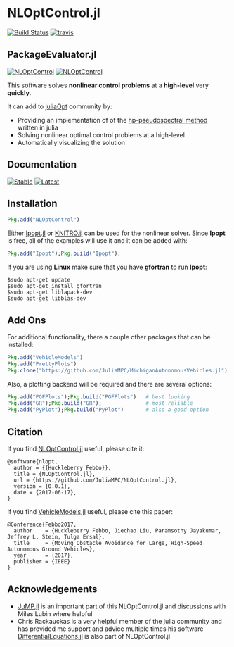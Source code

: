 # NLOptControl.jl

[![Build Status](https://ci.appveyor.com/api/projects/status/f480ahs29c85m6ne?svg=true)](https://ci.appveyor.com/project/huckl3b3rry87/nloptcontrol-jl)
[![travis](https://travis-ci.org/JuliaMPC/NLOptControl.jl.svg?branch=master)](https://travis-ci.org/JuliaMPC/NLOptControl.jl)

## PackageEvaluator.jl
[![NLOptControl](http://pkg.julialang.org/badges/NLOptControl_0.6.svg)](http://pkg.julialang.org/detail/NLOptControl)
[![NLOptControl](http://pkg.julialang.org/badges/NLOptControl_0.7.svg)](http://pkg.julialang.org/detail/NLOptControl)

This software solves **nonlinear control problems** at a **high-level** very **quickly**.

It can add to [juliaOpt](http://www.juliaopt.org/) community by:
 * Providing an implementation of of the [hp-pseudospectral method](http://vdol.mae.ufl.edu/JournalPublications/TOMS-GPOPS-II-August-2013.pdf) written in julia
 * Solving nonlinear optimal control problems at a high-level
 * Automatically visualizing the solution

## Documentation

[![Stable](https://img.shields.io/badge/docs-stable-blue.svg)](https://juliampc.github.io/MPCDocs.jl/stable/)
[![Latest](https://img.shields.io/badge/docs-latest-blue.svg)](https://juliampc.github.io/MPCDocs.jl/latest/)

## Installation
```julia
Pkg.add("NLOptControl")
```

Either [Ipopt.jl](https://github.com/JuliaOpt/Ipopt.jl) or [KNITRO.jl](https://github.com/JuliaOpt/KNITRO.jl) can be used for the nonlinear solver. Since **Ipopt** is free, all of the examples will use it and it can be added with:
```julia
Pkg.add("Ipopt");Pkg.build("Ipopt");
```

If you are using **Linux** make sure that you have **gfortran** to run **Ipopt**:
```
$sudo apt-get update
$sudo apt-get install gfortran
$sudo apt-get liblapack-dev
$sudo apt-get libblas-dev
```

## Add Ons
For additional functionality, there a couple other packages that can be installed:
```julia
Pkg.add("VehicleModels")
Pkg.add("PrettyPlots")
Pkg.clone("https://github.com/JuliaMPC/MichiganAutonomousVehicles.jl")
```

Also, a plotting backend will be required and there are several options:
```julia
Pkg.add("PGFPlots");Pkg.build("PGFPlots")   # best looking
Pkg.add("GR");Pkg.build("GR");              # most reliable
Pkg.add("PyPlot");Pkg.build("PyPlot")       # also a good option  
```

## Citation

If you find [NLOptControl.jl](https://github.com/JuliaMPC/NLOptControl.jl) useful, please cite it:
```
@software{nlopt,
  author = {{Huckleberry Febbo}},
  title = {NLOptControl.jl},
  url = {https://github.com/JuliaMPC/NLOptControl.jl},
  version = {0.0.1},
  date = {2017-06-17},
}
```

If you find [VehicleModels.jl](https://github.com/JuliaMPC/VehicleModels.jl) useful, please cite this paper:
```
@Conference{Febbo2017,
  author    = {Huckleberry Febbo, Jiechao Liu, Paramsothy Jayakumar, Jeffrey L. Stein, Tulga Ersal},
  title     = {Moving Obstacle Avoidance for Large, High-Speed Autonomous Ground Vehicles},
  year      = {2017},
  publisher = {IEEE}
}
```

## Acknowledgements
* [JuMP.jl](https://jump.readthedocs.io/en/latest/) is an important part of this NLOptControl.jl and discussions with Miles Lubin where helpful
* Chris Rackauckas is a very helpful member of the julia community and has provided me support and advice multiple times his software [DifferentialEquations.jl](https://github.com/JuliaDiffEq/DifferentialEquations.jl) is also part of NLOptControl.jl
